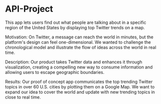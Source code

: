# API-Project
This app lets users find out what people are talking about in a specific region of the United States by displaying top Twitter trends on a map.

Motivation:
On Twitter, a message can reach the world in minutes, but the platform's design can feel one-dimensional. We wanted to challenge the chronological model and illustrate the flow of ideas across the world in real time.

Description:
Our product takes Twitter data and enhances it through visualization, creating a compelling new way to consume information and allowing users to escape geographic boundaries.

Results:
Our proof of concept app communicates the top trending Twitter topics in over 60 U.S. cities by plotting them on a Google Map. We want to expand our idea to cover the world and update with new trending topics in close to real time.
